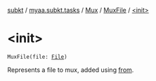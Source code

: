 [subkt](../../../index.md) / [myaa.subkt.tasks](../../index.md) / [Mux](../index.md) / [MuxFile](index.md) / [&lt;init&gt;](./-init-.md)

# &lt;init&gt;

`MuxFile(file: `[`File`](https://docs.oracle.com/javase/9/docs/api/java/io/File.html)`)`

Represents a file to mux, added using [from](../from.md).

